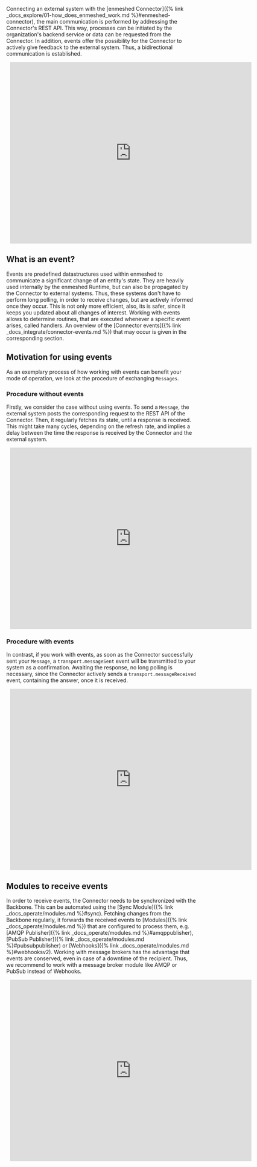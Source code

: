 Connecting an external system with the [enmeshed Connector]({% link _docs_explore/01-how_does_enmeshed_work.md %}#enmeshed-connector), the main communication is performed by addressing the Connector's REST API.
This way, processes can be initiated by the organization's backend service or data can be requested from the Connector.
In addition, events offer the possibility for the Connector to actively give feedback to the external system.
Thus, a bidirectional communication is established.

<div style="width: 640px; height: 480px; margin: 10px; position: relative;"><iframe allowfullscreen frameborder="0" style="width:640px; height:480px" src="https://lucid.app/documents/embedded/9940dd19-73bc-4afc-acf2-72d5d47747ed" id="OvvNQKWFWkgc"></iframe></div>

## What is an event?

Events are predefined datastructures used within enmeshed to communicate a significant change of an entity's state.
They are heavily used internally by the enmeshed Runtime, but can also be propagated by the Connector to external systems.
Thus, these systems don't have to perform long polling, in order to receive changes, but are actively informed once they occur.
This is not only more efficient, also, its is safer, since it keeps you updated about all changes of interest.
Working with events allows to determine routines, that are executed whenever a specific event arises, called handlers.
An overview of the [Connector events]({% link _docs_integrate/connector-events.md %}) that may occur is given in the corresponding section.

## Motivation for using events

As an exemplary process of how working with events can benefit your mode of operation, we look at the procedure of exchanging `Messages`.

### Procedure without events

Firstly, we consider the case without using events.
To send a `Message`, the external system posts the corresponding request to the REST API of the Connector.
Then, it regularly fetches its state, until a response is received.
This might take many cycles, depending on the refresh rate, and implies a delay between the time the response is received by the Connector and the external system.

<div style="width: 640px; height: 480px; margin: 10px; position: relative;"><iframe allowfullscreen frameborder="0" style="width:640px; height:480px" src="https://lucid.app/documents/embedded/e4d12a4d-faf5-4133-9ea2-c69a716b1975" id="8vvNLAyZJbL9"></iframe></div>

### Procedure with events

In contrast, if you work with events, as soon as the Connector successfully sent your `Message`, a `transport.messageSent` event will be transmitted to your system as a confirmation.
Awaiting the response, no long polling is necessary, since the Connector actively sends a `transport.messageReceived` event, containing the answer, once it is received.

<div style="width: 640px; height: 480px; margin: 10px; position: relative;"><iframe allowfullscreen frameborder="0" style="width:640px; height:480px" src="https://lucid.app/documents/embedded/c1e9f677-1e81-4787-9718-4f94f6a16727" id="3wvNo3dv6Zqo"></iframe></div>

## Modules to receive events

In order to receive events, the Connector needs to be synchronized with the Backbone.
This can be automated using the [Sync Module]({% link _docs_operate/modules.md %}#sync).
Fetching changes from the Backbone regularly, it forwards the received events to [Modules]({% link _docs_operate/modules.md %}) that are configured to process them, e.g. [AMQP Publisher]({% link _docs_operate/modules.md %}#amqppublisher), [PubSub Publisher]({% link _docs_operate/modules.md %}#pubsubpublisher) or [Webhooks]({% link _docs_operate/modules.md %}#webhooksv2).
Working with message brokers has the advantage that events are conserved, even in case of a downtime of the recipient.
Thus, we recommend to work with a message broker module like AMQP or PubSub instead of Webhooks.

<div style="width: 640px; height: 480px; margin: 10px; position: relative;"><iframe allowfullscreen frameborder="0" style="width:640px; height:480px" src="https://lucid.app/documents/embedded/d077ee93-9025-43d6-833e-5ee2f1d966d5" id="bnvNknrH-TUP"></iframe></div>
